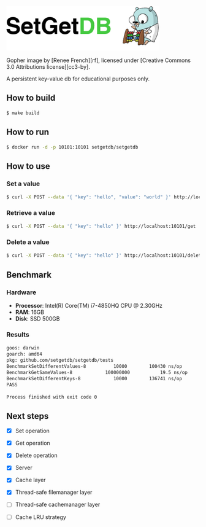 <img src="./logo.png" width="400" />

Gopher image by [Renee French][rf], licensed under [Creative Commons 3.0 Attributions license][cc3-by].

A persistent key-value db for educational purposes only.

## How to build
```sh
$ make build
```

## How to run
```sh
$ docker run -d -p 10101:10101 setgetdb/setgetdb
```

## How to use

### Set a value
```sh
$ curl -X POST --data '{ "key": "hello", "value": "world" }' http://localhost:10101/set
```

### Retrieve a value
```sh
$ curl -X POST --data '{ "key": "hello" }' http://localhost:10101/get
```

### Delete a value
```sh
$ curl -X POST --data '{ "key": "hello" }' http://localhost:10101/delete
```

## Benchmark

### Hardware
- **Processor**: Intel(R) Core(TM) i7-4850HQ CPU @ 2.30GHz
- **RAM**: 16GB
- **Disk**: SSD 500GB

### Results
```
goos: darwin
goarch: amd64
pkg: github.com/setgetdb/setgetdb/tests
BenchmarkSetDifferentValues-8   	   10000	    100430 ns/op
BenchmarkGetSameValues-8        	100000000	        19.5 ns/op
BenchmarkSetDifferentKeys-8     	   10000	    136741 ns/op
PASS

Process finished with exit code 0
```

## Next steps
- [X] Set operation
- [X] Get operation
- [X] Delete operation
- [X] Server
- [X] Cache layer
- [X] Thread-safe filemanager layer
- [ ] Thread-safe cachemanager layer
- [ ] Cache LRU strategy


